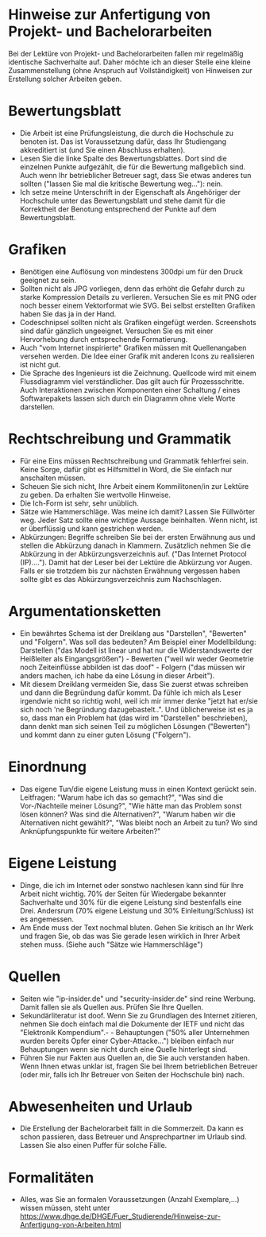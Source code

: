 # Hinweise zur Anfertigung von Projekt- und Bachelorarbeiten

Bei der Lektüre von Projekt- und Bachelorarbeiten fallen mir regelmäßig identische Sachverhalte auf. Daher möchte ich an dieser Stelle eine kleine Zusammenstellung (ohne Anspruch auf Vollständigkeit) von Hinweisen zur Erstellung solcher Arbeiten geben.

# Bewertungsblatt
- Die Arbeit ist eine Prüfungsleistung, die durch die Hochschule zu benoten ist. Das ist Voraussetzung dafür, dass Ihr Studiengang akkreditiert ist (und Sie einen Abschluss erhalten).
- Lesen Sie die linke Spalte des Bewertungsblattes. Dort sind die einzelnen Punkte aufgezählt, die für die Bewertung maßgeblich sind. Auch wenn Ihr betrieblicher Betreuer sagt, dass Sie etwas anderes tun sollten ("lassen Sie mal die kritische Bewertung weg..."): nein.
- Ich setze meine Unterschrift in der Eigenschaft als Angehöriger der Hochschule unter das Bewertungsblatt und stehe damit für die Korrektheit der Benotung entsprechend der Punkte auf dem Bewertungsblatt.

# Grafiken
- Benötigen eine Auflösung von mindestens 300dpi um für den Druck geeignet zu sein.
- Sollten nicht als JPG vorliegen, denn das erhöht die Gefahr durch zu starke Kompression Details zu verlieren. Versuchen Sie es mit PNG oder noch besser einem Vektorformat wie SVG. Bei selbst erstellten Grafiken haben Sie das ja in der Hand.
- Codeschnipsel sollten nicht als Grafiken eingefügt werden. Screenshots sind dafür gänzlich ungeeignet. Versuchen Sie es mit einer Hervorhebung durch entsprechende Formatierung.
- Auch "vom Internet inspirierte" Grafiken müssen mit Quellenangaben versehen werden. Die Idee einer Grafik mit anderen Icons zu realisieren ist nicht gut. 
- Die Sprache des Ingenieurs ist die Zeichnung. Quellcode wird mit einem Flussdiagramm viel verständlicher. Das gilt auch für Prozessschritte. Auch Interaktionen zwischen Komponenten einer Schaltung / eines Softwarepakets lassen sich durch ein Diagramm ohne viele Worte darstellen.

# Rechtschreibung und Grammatik
- Für eine Eins müssen Rechtschreibung und Grammatik fehlerfrei sein. Keine Sorge, dafür gibt es Hilfsmittel in Word, die Sie einfach nur anschalten müssen. 
- Scheuen Sie sich nicht, Ihre Arbeit einem Kommilitonen/in zur Lektüre zu geben. Da erhalten Sie wertvolle Hinweise.
- Die Ich-Form ist sehr, sehr unüblich.
- Sätze wie Hammerschläge. Was meine ich damit? Lassen Sie Füllwörter weg. Jeder Satz sollte eine wichtige Aussage beinhalten. Wenn nicht, ist er überflüssig und kann gestrichen werden.
- Abkürzungen: Begriffe schreiben Sie bei der ersten Erwähnung aus und stellen die Abkürzung danach in Klammern. Zusätzlich nehmen Sie die Abkürzung in der Abkürzungsverzeichnis auf. ("Das Internet Protocol (IP)...."). Damit hat der Leser bei der Lektüre die Abkürzung vor Augen. Falls er sie trotzdem bis zur nächsten Erwähnung vergessen haben sollte gibt es das Abkürzungsverzeichnis zum Nachschlagen.

# Argumentationsketten
- Ein bewährtes Schema ist der Dreiklang aus "Darstellen", "Bewerten" und "Folgern". Was soll das bedeuten? Am Beispiel einer Modellbildung:  Darstellen ("das Modell ist linear und hat nur die Widerstandswerte der Heißleiter als Eingangsgrößen") - Bewerten ("weil wir weder Geometrie noch Zeiteinflüsse abbilden ist das doof" - Folgern ("das müssen wir anders machen, ich habe da eine Lösung in dieser Arbeit").
- Mit diesem Dreiklang vermeiden Sie, dass Sie zuerst etwas schreiben und dann die Begründung dafür kommt. Da fühle ich mich als Leser irgendwie nicht so richtig wohl, weil ich mir immer denke "jetzt hat er/sie sich noch 'ne Begründung dazugebastelt..". Und üblicherweise ist es ja so, dass man ein Problem hat (das wird im "Darstellen" beschrieben), dann denkt man sich seinen Teil zu möglichen Lösungen ("Bewerten") und kommt dann zu einer guten Lösung ("Folgern").

# Einordnung
- Das eigene Tun/die eigene Leistung muss in einen Kontext gerückt sein. Leitfragen: "Warum habe ich das so gemacht?", "Was sind die Vor-/Nachteile meiner Lösung?", "Wie hätte man das Problem sonst lösen können? Was sind die Alternativen?", "Warum haben wir die Alternativen nicht gewählt?", "Was bleibt noch an Arbeit zu tun? Wo sind Anknüpfungspunkte für weitere Arbeiten?"

# Eigene Leistung
- Dinge, die ich im Internet oder sonstwo nachlesen kann sind für Ihre Arbeit nicht wichtig. 70% der Seiten für Wiedergabe bekannter Sachverhalte und 30% für die eigene Leistung sind bestenfalls eine Drei. Andersrum (70% eigene Leistung und 30% Einleitung/Schluss) ist es angemessen.  
- Am Ende muss der Text nochmal bluten. Gehen Sie kritisch an Ihr Werk und fragen Sie, ob das was Sie gerade lesen wirklich in Ihrer Arbeit stehen muss. (Siehe auch "Sätze wie Hammerschläge")

# Quellen
- Seiten wie "ip-insider.de" und "security-insider.de" sind reine Werbung. Damit fallen sie als Quellen aus. Prüfen Sie Ihre Quellen.
- Sekundärliteratur ist doof. Wenn Sie zu Grundlagen des Internet zitieren, nehmen Sie doch einfach mal die Dokumente der IETF und nicht das "Elektronik Kompendium".- - Behauptungen ("50% aller Unternehmen wurden bereits Opfer einer Cyber-Attacke...")  bleiben einfach nur Behauptungen wenn sie nicht durch eine Quelle hinterlegt sind.
- Führen Sie nur Fakten aus Quellen an, die Sie auch verstanden haben. Wenn Ihnen etwas unklar ist, fragen Sie bei Ihrem betrieblichen Betreuer (oder mir, falls ich Ihr Betreuer von Seiten der Hochschule bin) nach.

# Abwesenheiten und Urlaub
- Die Erstellung der Bachelorarbeit fällt in die Sommerzeit. Da kann es schon passieren, dass Betreuer und Ansprechpartner im Urlaub sind. Lassen Sie also einen Puffer für solche Fälle.

# Formalitäten
- Alles, was Sie an formalen Voraussetzungen (Anzahl Exemplare,...) wissen müssen, steht unter https://www.dhge.de/DHGE/Fuer_Studierende/Hinweise-zur-Anfertigung-von-Arbeiten.html
